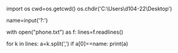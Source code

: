 import os
cwd=os.getcwd()
os.chdir('C:\\Users\\d104-22\\Desktop')

name=input('?:')

with open("phone.txt") as f:
    lines=f.readlines()

for k in lines:
    a=k.split(',')
    if a[0]==name:
        print(a)
